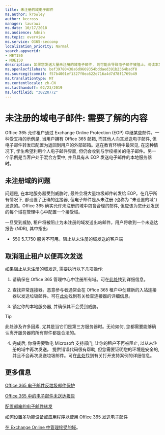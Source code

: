 ```yaml
---
title: 未注册的域电子邮件
ms.author: krowley
author: kccross
manager: laurawi
ms.date: 10/17/2018
ms.audience: Admin
ms.topic: overview
ms.service: O365-seccomp
localization_priority: Normal
search.appverid:
- MET150
- MOE150
description: 如果您发送大量未注册的域电子邮件, 则可能会导致电子邮件被阻止。阅读本文以了解详细信息。
ms.openlocfilehash: bef39780438a6d9669354bddaed391b2364badf8
ms.sourcegitcommit: f57b4001ef1327f0ea622e716a4d7d78f1769b49
ms.translationtype: MT
ms.contentlocale: zh-CN
ms.lasthandoff: 02/23/2019
ms.locfileid: "30220772"
---
```

# <a name="unregistered-domain-email-what-you-need-to-know"></a>未注册的域电子邮件: 需要了解的内容

Office 365 允许租户通过 Exchange Online Protection (EOP) 中继某些邮件。一种受支持的示例是, 当用户拥有 Office 365 邮箱, 而其他人向其发送电子邮件, 但电子邮件转发已配置为返回到用户的外部邮箱。这在教育环境中最常见, 在这种情况下, 学生希望利用个人电子邮件界面, 但仍会收到与学校相关的电子邮件。另一个示例是当客户处于混合方案中, 并且具有从 EOP 发送电子邮件的本地服务器时。

## <a name="problems-with-unregistered-domains"></a>未注册域的问题

问题是, 在本地服务器受到威胁时, 最终会将大量垃圾邮件转发给 EOP。在几乎所有情况下, 都设置了正确的连接器, 但电子邮件是从未注册 (也称为 "未设置的域") 发送的。Office 365 确实允许未注册的域中包含合理的邮件, 但应该为您计划发送的每个域在管理中心中配置一个接受域。

一旦受到威胁, 租户将被阻止为未注册的域发送出站邮件。用户将收到一个未送达报告 (NDR), 其中指出:

- 550 5.7.750 服务不可用。阻止从未注册的域发送的客户端

## <a name="unblocking-tenant-in-order-to-send-again"></a>取消阻止租户以便再次发送

如果阻止从未注册的域发送, 需要执行以下几项操作:

1. 请确保在 Office 365 管理中心中注册所有域。可在[此处](https://docs.microsoft.com/en-us/exchange/mail-flow-best-practices/manage-accepted-domains/manage-accepted-domains)找到详细信息。

2. 查找异常连接器。恶意参与者通常会在 Office 365 租户中创建新的入站连接器以发送垃圾邮件。可在[此处](https://docs.microsoft.com/en-us/powershell/module/exchange/mail-flow/get-inboundconnector?view=exchange-ps)找到有关检查连接器的详细信息。 

3. 锁定你的本地服务器, 并确保其不会受到威胁。

> [!TIP]
> 此处涉及许多因素, 尤其是当它们是第三方服务器时。无论如何, 您都需要能够确认离开服务器的所有邮件都是合法的。

4. 完成后, 你将需要致电 Microsoft 支持部门, 让你的租户不再被阻止, 以从未注册的域中再次发送。 提供错误代码很有帮助, 但您需要证明您的环境是安全的, 并且不会再次发送垃圾邮件。可在[此处](https://support.office.com/en-us/article/Contact-support-for-business-products-Admin-Help-32a17ca7-6fa0-4870-8a8d-e25ba4ccfd4b#ID0EAADAAA=online)找到有关打开支持案例的详细信息。
  
## <a name="for-more-information"></a>更多信息

[Office 365 电子邮件反垃圾邮件保护](anti-spam-protection.md)

[Office 365 中的电子邮件未送达报告](https://support.office.com/article/email-non-delivery-reports-in-office-365-51daa6b9-2e35-49c4-a0c9-df85bf8533c3)

[配置邮箱的电子邮件转发](https://docs.microsoft.com/en-us/exchange/recipients-in-exchange-online/manage-user-mailboxes/configure-email-forwarding)

[如何设置多功能设备或应用程序以使用 Office 365 发送电子邮件](https://support.office.com/en-us/article/How-to-set-up-a-multifunction-device-or-application-to-send-email-using-Office-365-69f58e99-c550-4274-ad18-c805d654b4c4)

[在 Exchange Online 中管理接受的域](https://docs.microsoft.com/en-us/exchange/mail-flow-best-practices/manage-accepted-domains/manage-accepted-domains)。
